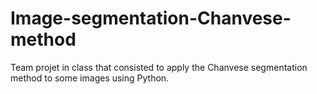 # Image-segmentation-Chanvese-method

Team projet in class that consisted to apply the Chanvese segmentation method to some images using  Python.
